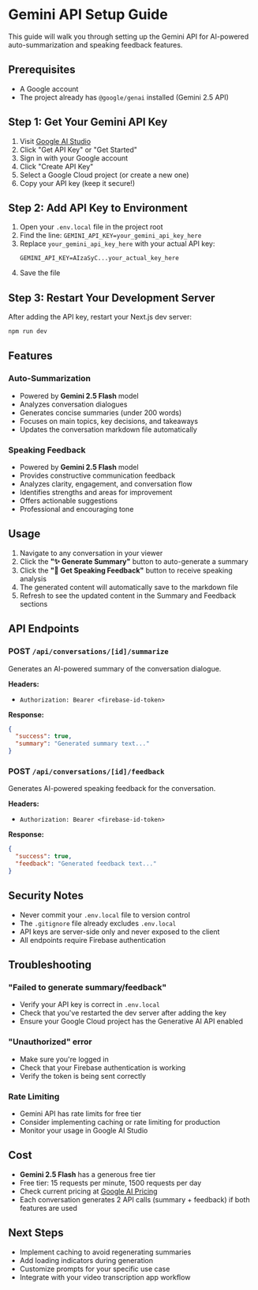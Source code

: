 # Gemini API Setup Guide

This guide will walk you through setting up the Gemini API for AI-powered auto-summarization and speaking feedback features.

## Prerequisites

- A Google account
- The project already has `@google/genai` installed (Gemini 2.5 API)

## Step 1: Get Your Gemini API Key

1. Visit [Google AI Studio](https://ai.google.dev/)
2. Click "Get API Key" or "Get Started"
3. Sign in with your Google account
4. Click "Create API Key" 
5. Select a Google Cloud project (or create a new one)
6. Copy your API key (keep it secure!)

## Step 2: Add API Key to Environment

1. Open your `.env.local` file in the project root
2. Find the line: `GEMINI_API_KEY=your_gemini_api_key_here`
3. Replace `your_gemini_api_key_here` with your actual API key:
   ```
   GEMINI_API_KEY=AIzaSyC...your_actual_key_here
   ```
4. Save the file

## Step 3: Restart Your Development Server

After adding the API key, restart your Next.js dev server:

```bash
npm run dev
```

## Features

### Auto-Summarization
- Powered by **Gemini 2.5 Flash** model
- Analyzes conversation dialogues
- Generates concise summaries (under 200 words)
- Focuses on main topics, key decisions, and takeaways
- Updates the conversation markdown file automatically

### Speaking Feedback
- Powered by **Gemini 2.5 Flash** model
- Provides constructive communication feedback
- Analyzes clarity, engagement, and conversation flow
- Identifies strengths and areas for improvement
- Offers actionable suggestions
- Professional and encouraging tone

## Usage

1. Navigate to any conversation in your viewer
2. Click the **"✨ Generate Summary"** button to auto-generate a summary
3. Click the **"💬 Get Speaking Feedback"** button to receive speaking analysis
4. The generated content will automatically save to the markdown file
5. Refresh to see the updated content in the Summary and Feedback sections

## API Endpoints

### POST `/api/conversations/[id]/summarize`
Generates an AI-powered summary of the conversation dialogue.

**Headers:**
- `Authorization: Bearer <firebase-id-token>`

**Response:**
```json
{
  "success": true,
  "summary": "Generated summary text..."
}
```

### POST `/api/conversations/[id]/feedback`
Generates AI-powered speaking feedback for the conversation.

**Headers:**
- `Authorization: Bearer <firebase-id-token>`

**Response:**
```json
{
  "success": true,
  "feedback": "Generated feedback text..."
}
```

## Security Notes

- Never commit your `.env.local` file to version control
- The `.gitignore` file already excludes `.env.local`
- API keys are server-side only and never exposed to the client
- All endpoints require Firebase authentication

## Troubleshooting

### "Failed to generate summary/feedback"
- Verify your API key is correct in `.env.local`
- Check that you've restarted the dev server after adding the key
- Ensure your Google Cloud project has the Generative AI API enabled

### "Unauthorized" error
- Make sure you're logged in
- Check that your Firebase authentication is working
- Verify the token is being sent correctly

### Rate Limiting
- Gemini API has rate limits for free tier
- Consider implementing caching or rate limiting for production
- Monitor your usage in Google AI Studio

## Cost

- **Gemini 2.5 Flash** has a generous free tier
- Free tier: 15 requests per minute, 1500 requests per day
- Check current pricing at [Google AI Pricing](https://ai.google.dev/pricing)
- Each conversation generates 2 API calls (summary + feedback) if both features are used

## Next Steps

- Implement caching to avoid regenerating summaries
- Add loading indicators during generation
- Customize prompts for your specific use case
- Integrate with your video transcription app workflow
